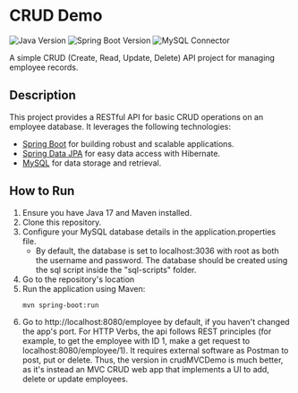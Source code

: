 # CRUD Demo

![Java Version](https://img.shields.io/badge/Java-17-informational?style=flat&logo=java)
![Spring Boot Version](https://img.shields.io/badge/Spring%20Boot-3.2.1-brightgreen?style=flat&logo=spring)
![MySQL Connector](https://img.shields.io/badge/MySQL%20Connector-runtime-yellow?style=flat&logo=mysql)

A simple CRUD (Create, Read, Update, Delete) API project for managing employee records.

## Description

This project provides a RESTful API for basic CRUD operations on an employee database. It leverages the following technologies:

- [Spring Boot](https://spring.io/projects/spring-boot) for building robust and scalable applications.
- [Spring Data JPA](https://spring.io/projects/spring-data-jpa) for easy data access with Hibernate.
- [MySQL](https://www.mysql.com/) for data storage and retrieval.

## How to Run

1. Ensure you have Java 17 and Maven installed.
2. Clone this repository.
3. Configure your MySQL database details in the application.properties file.
    - By default, the database is set to localhost:3036 with root as both the username and password. The database should be created using the sql script inside the "sql-scripts" folder.
4. Go to the repository's location
5. Run the application using Maven:
   ```bash
   mvn spring-boot:run
6. Go to http://localhost:8080/employee by default, if you haven't changed the app's port. For HTTP Verbs, the api follows REST principles (for example, to get the employee with ID 1, make a get request to localhost:8080/employee/1). It requires external software as Postman to post, put or delete. Thus, the version in crudMVCDemo is much better, as it's instead an MVC CRUD web app that implements a UI to add, delete or update employees.